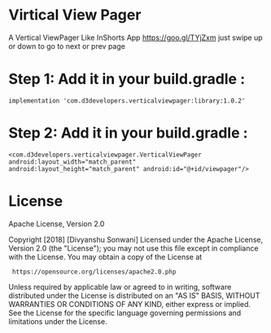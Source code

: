 # Virtical View Pager

A Vertical ViewPager Like InShorts App https://goo.gl/TYjZxm just swipe up or down to go to next or prev page

# Step 1: Add it in your build.gradle :

`implementation 'com.d3developers.verticalviewpager:library:1.0.2'`

# Step 2: Add it in your build.gradle :

`<com.d3developers.verticalviewpager.VerticalViewPager
                        android:layout_width="match_parent"
                        android:layout_height="match_parent"
                        android:id="@+id/viewpager"/>`

# License
Apache License, Version 2.0

Copyright [2018] [Divyanshu Sonwani]
Licensed under the Apache License, Version 2.0 (the "License");
you may not use this file except in compliance with the License.
You may obtain a copy of the License at

     https://opensource.org/licenses/apache2.0.php

 Unless required by applicable law or agreed to in writing, software
 distributed under the License is distributed on an "AS IS" BASIS,
 WITHOUT WARRANTIES OR CONDITIONS OF ANY KIND, either express or implied.
 See the License for the specific language governing permissions and
 limitations under the License.
